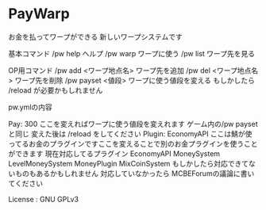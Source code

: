 # PayWarp

お金を払ってワープができる
新しいワープシステムです

基本コマンド
/pw help  ヘルプ
/pw warp  ワープに使う
/pw list  ワープ先を見る

OP用コマンド
/pw add <ワープ地点名> ワープ先を追加
/pw del <ワープ地点名>  ワープ先を削除
/pw payset <値段> ワープに使う値段を変える  もしかしたら /reload が必要かもしれません

pw.ymlの内容

Pay: 300    ここを変えればワープに使う値段を変えれます ゲーム内の/pw paysetと同じ 変えた後は /reload をしてください
Plugin: EconomyAPI    ここは鯖が使ってるお金のプラグインですここを変えることで別のお金プラグインを使うことができます
                      現在対応してるプラグイン
                      EconomyAPI
                      MoneySystem
                      LevelMoneySystem
                      MoneyPlugin
                      MixCoinSystem
                      もしかしたら対応できてないものもあるかもしれません
                      対応していなかったら
                      MCBEForumの議論に書いてください

License : GNU GPLv3

